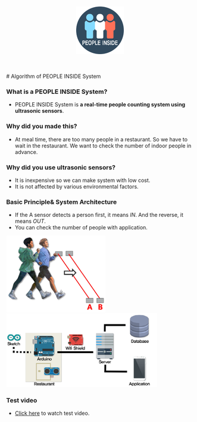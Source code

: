 <br><br>
<p align="center">
  <img src="projects/img/pi_logo.png" width="128" height="128"/>
</p>
<br><br>
# Algorithm of PEOPLE INSIDE System

### What is a PEOPLE INSIDE System?
- PEOPLE INSIDE System is **a real-time people counting system using ultrasonic sensors**.

### Why did you made this?
- At meal time, there are too many people in a restaurant. So we have to wait in the restaurant. We want to check the number of indoor people in advance.

### Why did you use ultrasonic sensors?
- It is inexpensive so we can make system with low cost.
- It is not affected by various environmental factors.

### Basic Principle& System Architecture
- If the A sensor detects a person first, it means *IN*. And the reverse, it means *OUT*.
- You can check the number of people with application.

![principle](./img/principle.png) ![architecture](./img/architecture.png)

### Test video
- [Click here](https://www.youtube.com/watch?v=0aNgP3FmK0k) to watch test video.
